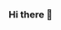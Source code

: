 ### Hi there 👋

<!--
**IsmealAlAswad/IsmealAlAswad** is a ✨ _special_ ✨ repository because its `README.md` (this file) appears on your GitHub profile.
. 


>  **[Ismeal Al Aswad](https://github.com/nancyalaswad90/Each-Year-Study-Schedule/blob/main/README.md) is, [Master in Accounting](https://github.com/nancyalaswad90/nancyalaswad90/blob/master/Universities%20specializing%20in%20accounting.md) with nearly 12 years experience working in Bank on operational & extracting data, And now she is working in AI, ML, DL, DS fields**
> 

.

Here are some ideas to get you started:

- 🔭 I’m currently working on ...
- 🌱 I’m currently learning ...
- 👯 I’m looking to collaborate on ...
- 🤔 I’m looking for help with ...
- 💬 Ask me about ...
- 📫 How to reach me: ...
- 😄 Pronouns: ...
- ⚡ Fun fact: ...
-->
